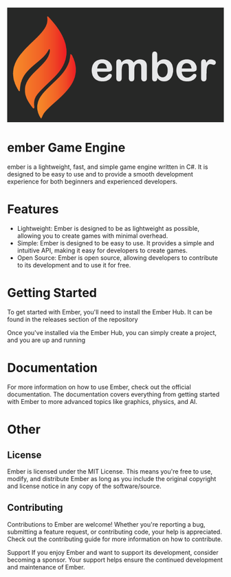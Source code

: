 ![Fire logo for ember](/logo.png)
# ember Game Engine
ember is a lightweight, fast, and simple game engine written in C#. It is designed to be easy to use and to provide a smooth development experience for both beginners and experienced developers.

# Features
* Lightweight: Ember is designed to be as lightweight as possible, allowing you to create games with minimal overhead.
* Simple: Ember is designed to be easy to use. It provides a simple and intuitive API, making it easy for developers to create games.
* Open Source: Ember is open source, allowing developers to contribute to its development and to use it for free.
# Getting Started
To get started with Ember, you'll need to install the Ember Hub. It can be found in the releases section of the repository

Once you've installed via the Ember Hub, you can simply create a project, and you are up and running
# Documentation
For more information on how to use Ember, check out the official documentation. The documentation covers everything from getting started with Ember to more advanced topics like graphics, physics, and AI.

# Other

## License
Ember is licensed under the MIT License. This means you're free to use, modify, and distribute Ember as long as you include the original copyright and license notice in any copy of the software/source.

## Contributing
Contributions to Ember are welcome! Whether you're reporting a bug, submitting a feature request, or contributing code, your help is appreciated. Check out the contributing guide for more information on how to contribute.

Support
If you enjoy Ember and want to support its development, consider becoming a sponsor. Your support helps ensure the continued development and maintenance of Ember.
